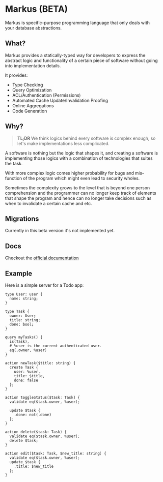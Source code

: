 # Markus (BETA)

Markus is specific-purpose programming language that only deals with your database abstractions.

## What?

Markus provides a statically-typed way for developers to express the abstract logic and
functionality of a certain piece of software without going into implementation details.

It provides:

- Type Checking
- Query Optimization
- ACL/Authentication (Permissions)
- Automated Cache Update/Invalidation Proofing
- Online Aggregations
- Code Generation

## Why?

> **TL;DR** We think logics behind every software is complex enough, so let's make implementations
> less complicated.

A software is nothing but the logic that shapes it, and creating a software is implementing those logics with
a combination of technologies that suites the task.

With more complex logic comes higher probability for bugs and mis-function of the program which
might even lead to security wholes.

Sometimes the complexity grows to the level that is beyond
one person comprehension and the programmer can no longer keep track of elements that shape the
program and hence can no longer take decisions such as when to invalidate a certain cache and etc.

## Migrations

Currently in this beta version it's not implemented yet.

## Docs

Checkout the [official documentation](./docs)

## Example

Here is a simple server for a Todo app:

```markus
type User: user {
  name: string;
}

type Task {
  owner: User;
  title: string;
  done: bool;
}

query myTasks() {
  is(Task),
  # %user is the current authenticated user.
  eq(.owner, %user)
}

action newTask($title: string) {
  create Task {
    user: %user,
    title: $title,
    done: false
  };
}

action toggleStatus($task: Task) {
  validate eq($task.owner, %user);

  update $task {
    .done: not(.done)
  };
}

action delete($task: Task) {
  validate eq($task.owner, %user);
  delete $task;
}

action edit($task: Task, $new_title: string) {
  validate eq($task.owner, %user);
  update $task {
    .title: $new_title
  };
}

```
